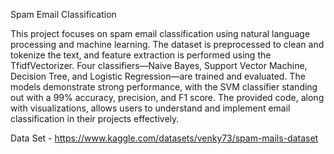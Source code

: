 Spam Email Classification

This project focuses on spam email classification using natural language processing and machine learning. The dataset is preprocessed to clean and tokenize the text, and feature extraction is performed using the TfidfVectorizer. Four classifiers—Naive Bayes, Support Vector Machine, Decision Tree, and Logistic Regression—are trained and evaluated. The models demonstrate strong performance, with the SVM classifier standing out with a 99% accuracy, precision, and F1 score. The provided code, along with visualizations, allows users to understand and implement email classification in their projects effectively.

Data Set - https://www.kaggle.com/datasets/venky73/spam-mails-dataset
